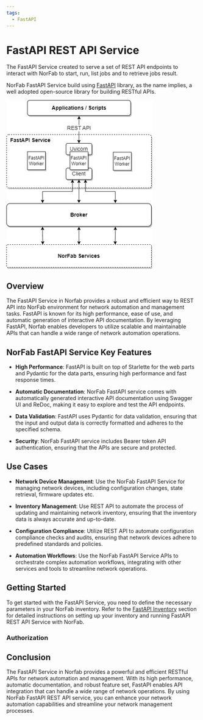 ```yaml
---
tags:
  - FastAPI
---
```


# FastAPI REST API Service

The FastAPI Service created to serve a set of REST API endpoints to interact with NorFab to start, run, list jobs and to retrieve jobs result.

NorFab FastAPI Service build using [FastAPI](https://fastapi.tiangolo.com/) library, as the name implies, a well adopted open-source library for building RESTful APIs.

![FastAPI Service Architecture](../../images/FastAPI_Service.jpg)

## Overview

The FastAPI Service in Norfab provides a robust and efficient way to REST API into NorFab environment for network automation and management tasks. FastAPI is known for its high performance, ease of use, and automatic generation of interactive API documentation. By leveraging FastAPI, Norfab enables developers to utilize scalable and maintainable APIs that can handle a wide range of network automation operations.

## NorFab FastAPI Service Key Features

- **High Performance**: FastAPI is built on top of Starlette for the web parts and Pydantic for the data parts, ensuring high performance and fast response times.

- **Automatic Documentation**: NorFab FastAPI service comes with automatically generated interactive API documentation using Swagger UI and ReDoc, making it easy to explore and test the API endpoints.

- **Data Validation**: FastAPI uses Pydantic for data validation, ensuring that the input and output data is correctly formatted and adheres to the specified schema.


- **Security**: NorFab FastAPI service includes Bearer token API authentication, ensuring that the APIs are secure and protected.

## Use Cases

- **Network Device Management**: Use the NorFab FastAPI Service for managing network devices, including configuration changes, state retrieval, firmware updates etc.

- **Inventory Management**: Use REST API to automate the process of updating and maintaining network inventory, ensuring that the inventory data is always accurate and up-to-date.

- **Configuration Compliance**: Utilize REST API to automate configuration compliance checks and audits, ensuring that network devices adhere to predefined standards and policies.

- **Automation Workflows**: Use the NorFab FastAPI Service APIs to orchestrate complex automation workflows, integrating with other services and tools to streamline network operations.

## Getting Started

To get started with the FastAPI Service, you need to define the necessary parameters in your NorFab inventory. Refer to the [FastAPI Inventory](services_fastapi_service_inventory.md) section for detailed instructions on setting up your inventory and running FastAPI REST API Service with NorFab.

### Authorization


## Conclusion

The FastAPI Service in Norfab provides a powerful and efficient RESTful APIs for network automation and management. With its high performance, automatic documentation, and robust feature set, FastAPI enables API integration that can handle a wide range of network operations. By using NorFab FastAPI REST API service, you can enhance your network automation capabilities and streamline your network management processes.
